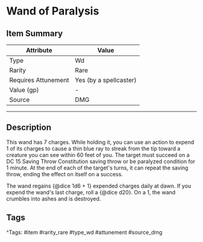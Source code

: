 # Wand of Paralysis

## Item Summary

| Attribute            | Value                        |
|----------------------|------------------------------|
| Type                 | Wd |
| Rarity               | Rare             |
| Requires Attunement  | Yes (by a spellcaster)                |
| Value (gp)           | -    |
| Source               | DMG |

---

## Description

This wand has 7 charges. While holding it, you can use an action to expend 1 of its charges to cause a thin blue ray to streak from the tip toward a creature you can see within 60 feet of you. The target must succeed on a DC 15 Saving Throw Constitution saving throw or be paralyzed condition for 1 minute. At the end of each of the target's turns, it can repeat the saving throw, ending the effect on itself on a success.

The wand regains {@dice 1d6 + 1} expended charges daily at dawn. If you expend the wand's last charge, roll a {@dice d20}. On a 1, the wand crumbles into ashes and is destroyed.

## Tags

^Tags: #item #rarity_rare #type_wd #attunement #source_dmg
